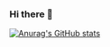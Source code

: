 ### Hi there 👋

[![Anurag's GitHub stats](https://github-readme-stats.vercel.app/api?username=Supito301&count_private=true&show_icons=true&theme=midnight-purple)](https://github.com/anuraghazra/github-readme-stats)

<!--
**Supito301/Supito301** is a ✨ _special_ ✨ repository because its `README.md` (this file) appears on your GitHub profile.

Here are some ideas to get you started:

- 🔭 I’m currently working on ...
- 🌱 I’m currently learning ...
- 👯 I’m looking to collaborate on ...
- 🤔 I’m looking for help with ...
- 💬 Ask me about ...
- 📫 How to reach me: ...
- 😄 Pronouns: ...
- ⚡ Fun fact: ...
-->
